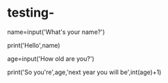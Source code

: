 # testing-

name=input('What's your name?')

print('Hello',name)

age=input('How old are you?')

print('So you're',age,'next year you will be',int(age)+1)
